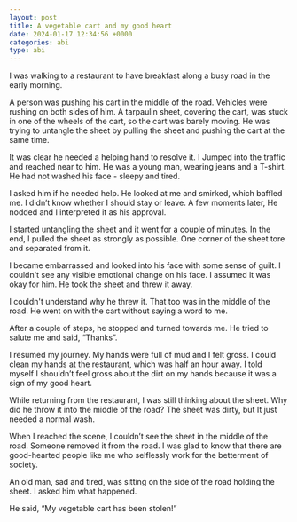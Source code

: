 ```yaml
---
layout: post
title: A vegetable cart and my good heart
date: 2024-01-17 12:34:56 +0000
categories: abi
type: abi
---
```


<div class="abi">	
I was walking to a restaurant to have breakfast along a busy road in the early morning.

A person was pushing his cart in the middle of the road. Vehicles were rushing on both sides of him. A tarpaulin sheet, covering the cart, was stuck in one of the wheels of the cart, so the cart was barely moving. He was trying to untangle the sheet by pulling the sheet and pushing the cart at the same time. 

It was clear he needed a helping hand to resolve it. I Jumped into the traffic and reached near to him. He was a young man, wearing jeans and a T-shirt. He had not washed his face - sleepy and tired.

I asked him if he needed help. He looked at me and smirked, which baffled me. I didn’t know whether I should stay or leave. A few moments later, He nodded and I interpreted it as his approval.

I started untangling the sheet and it went for a couple of minutes. In the end, I pulled the sheet as strongly as possible. One corner of the sheet tore and separated from it.

I became embarrassed and looked into his face with some sense of guilt. I couldn't see any visible emotional change on his face. I assumed it was okay for him. He took the sheet and threw it away.

I couldn't understand why he threw it. That too was in the middle of the road. He went on with the cart without saying a word to me.

After a couple of steps, he stopped and turned towards me. He tried to salute me and said, “Thanks”. 

I resumed my journey. My hands were full of mud and I felt gross. I could clean my hands at the restaurant, which was half an hour away. I told myself I shouldn’t feel gross about the dirt on my hands because it was a sign of my good heart.

While returning from the restaurant, I was still thinking about the sheet. Why did he throw it into the middle of the road? The sheet was dirty, but It just needed a normal wash.

When I reached the scene, I couldn’t see the sheet in the middle of the road. Someone removed it from the road. I was glad to know that there are good-hearted people like me who selflessly work for the betterment of society.   

An old man, sad and tired, was sitting on the side of the road holding the sheet. I asked him what happened.

He said, “My vegetable cart has been stolen!”
</div>
